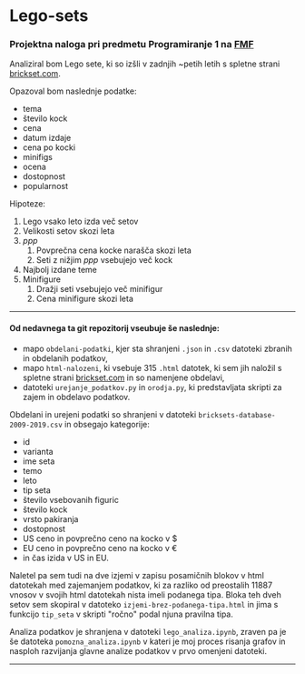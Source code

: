 # Lego-sets

### Projektna naloga pri predmetu Programiranje 1 na [FMF](https://www.fmf.uni-lj.si/si/)

Analiziral bom Lego sete, ki so izšli v zadnjih ~petih letih s spletne strani [brickset.com](https://brickset.com/sets).

Opazoval bom naslednje podatke:

* tema
* število kock
* cena
* datum izdaje
* cena po kocki
* minifigs
* ocena
* dostopnost
* popularnost

Hipoteze:
1. Lego vsako leto izda več setov
2. Velikosti setov skozi leta
3. *ppp*
   1. Povprečna cena kocke narašča skozi leta
   2. Seti z nižjim *ppp* vsebujejo več kock
4. Najbolj izdane teme
5. Minifigure
   1. Dražji seti vsebujejo več minifigur
   2. Cena minifigure skozi leta
   
____
#### Od nedavnega ta git repozitorij vseubuje še naslednje:
- mapo `obdelani-podatki`, kjer sta shranjeni `.json` in `.csv` datoteki zbranih in obdelanih podatkov,
- mapo `html-nalozeni`, ki vsebuje 315 `.html` datotek, ki sem jih naložil s spletne strani [brickset.com](https://brickset.com/sets) in so namenjene obdelavi,
- datoteki `urejanje_podatkov.py` in `orodja.py`, ki predstavljata skripti za zajem in obdelavo podatkov.

Obdelani in urejeni podatki so shranjeni v datoteki `bricksets-database-2009-2019.csv` in obsegajo kategorije:
* id
* varianta
* ime seta
* temo
* leto
* tip seta
* število vsebovanih figuric
* število kock
* vrsto pakiranja
* dostopnost
* US ceno in povprečno ceno na kocko v $
* EU ceno in povprečno ceno na kocko v €
* in čas izida v US in EU.

Naletel pa sem tudi na dve izjemi v zapisu posamičnih blokov v html datotekah med zajemanjem podatkov, ki za razliko od preostalih 11887 vnosov v svojih html datotekah nista imeli podanega tipa. Bloka teh dveh setov sem skopiral v datoteko `izjemi-brez-podanega-tipa.html` in jima s funkcijo `tip_seta` v skripti "ročno" podal njuna pravilna tipa.

Analiza podatkov je shranjena v datoteki `lego_analiza.ipynb`, zraven pa je še datoteka `pomozna_analiza.ipynb` v kateri je moj proces risanja grafov in nasploh razvijanja glavne analize podatkov v prvo omenjeni datoteki.
____